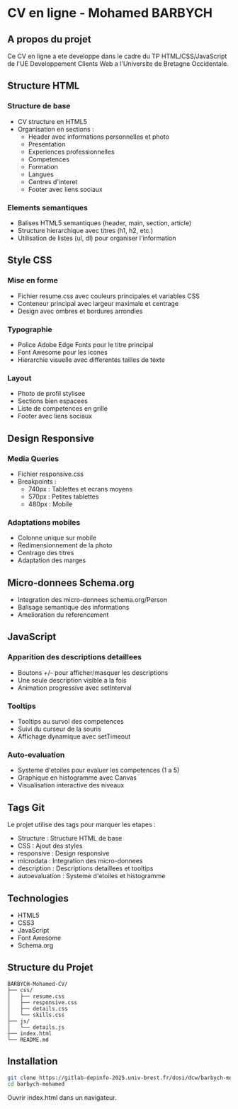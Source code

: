 # CV en ligne - Mohamed BARBYCH

## A propos du projet

Ce CV en ligne a ete developpe dans le cadre du TP HTML/CSS/JavaScript de l'UE Developpement Clients Web a l'Universite de Bretagne Occidentale.

## Structure HTML

### Structure de base
- CV structure en HTML5
- Organisation en sections :
  - Header avec informations personnelles et photo
  - Presentation
  - Experiences professionnelles
  - Competences
  - Formation
  - Langues
  - Centres d'interet
  - Footer avec liens sociaux

### Elements semantiques
- Balises HTML5 semantiques (header, main, section, article)
- Structure hierarchique avec titres (h1, h2, etc.)
- Utilisation de listes (ul, dl) pour organiser l'information

## Style CSS

### Mise en forme
- Fichier resume.css avec couleurs principales et variables CSS
- Conteneur principal avec largeur maximale et centrage
- Design avec ombres et bordures arrondies

### Typographie
- Police Adobe Edge Fonts pour le titre principal
- Font Awesome pour les icones
- Hierarchie visuelle avec differentes tailles de texte

### Layout
- Photo de profil stylisee
- Sections bien espacees
- Liste de competences en grille
- Footer avec liens sociaux

## Design Responsive

### Media Queries
- Fichier responsive.css
- Breakpoints :
  - 740px : Tablettes et ecrans moyens
  - 570px : Petites tablettes
  - 480px : Mobile

### Adaptations mobiles
- Colonne unique sur mobile
- Redimensionnement de la photo
- Centrage des titres
- Adaptation des marges

## Micro-donnees Schema.org

- Integration des micro-donnees schema.org/Person
- Balisage semantique des informations
- Amelioration du referencement

## JavaScript

### Apparition des descriptions detaillees
- Boutons +/- pour afficher/masquer les descriptions
- Une seule description visible a la fois
- Animation progressive avec setInterval

### Tooltips
- Tooltips au survol des competences
- Suivi du curseur de la souris
- Affichage dynamique avec setTimeout

### Auto-evaluation
- Systeme d'etoiles pour evaluer les competences (1 a 5)
- Graphique en histogramme avec Canvas
- Visualisation interactive des niveaux

## Tags Git

Le projet utilise des tags pour marquer les etapes :
- Structure : Structure HTML de base
- CSS : Ajout des styles
- responsive : Design responsive
- microdata : Integration des micro-donnees
- description : Descriptions detaillees et tooltips
- autoevaluation : Systeme d'etoiles et histogramme

## Technologies

- HTML5
- CSS3
- JavaScript
- Font Awesome
- Schema.org

## Structure du Projet

```
BARBYCH-Mohamed-CV/
├── css/
│   ├── resume.css
│   ├── responsive.css
│   ├── details.css
│   └── skills.css
├── js/
│   └── details.js
├── index.html
└── README.md
```

## Installation

```bash
git clone https://gitlab-depinfo-2025.univ-brest.fr/dosi/dcw/barbych-mohamed.git
cd barbych-mohamed
```

Ouvrir index.html dans un navigateur.

